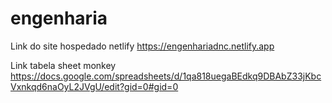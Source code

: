 # engenharia

Link do site hospedado netlify  https://engenhariadnc.netlify.app


Link tabela sheet monkey https://docs.google.com/spreadsheets/d/1qa818uegaBEdkq9DBAbZ33jKbcVxnkqd6naOyL2JVgU/edit?gid=0#gid=0
